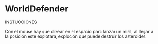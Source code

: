 # WorldDefender

INSTUCCIONES

Con el mouse hay que clikear en el espacio para lanzar un misil, al llegar a la posición este explotara, exploción que puede destruir los asteroides

